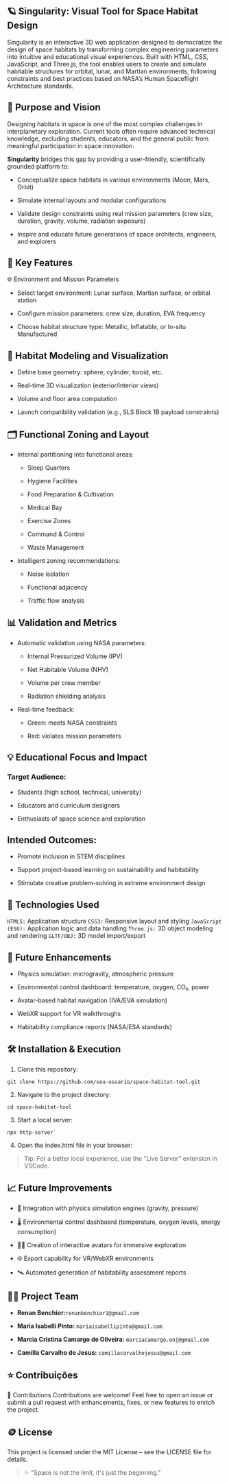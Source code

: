 
## 🪐 Singularity: Visual Tool for Space Habitat Design

Singularity is an interactive 3D web application designed to democratize the design of space habitats by transforming complex engineering parameters into intuitive and educational visual experiences. Built with HTML, CSS, JavaScript, and Three.js, the tool enables users to create and simulate habitable structures for orbital, lunar, and Martian environments, following constraints and best practices based on NASA’s Human Spaceflight Architecture standards.
<br>

## 🧭 Purpose and Vision

Designing habitats in space is one of the most complex challenges in interplanetary exploration. Current tools often require advanced technical knowledge, excluding students, educators, and the general public from meaningful participation in space innovation.

**Singularity** bridges this gap by providing a user-friendly, scientifically grounded platform to:

- Conceptualize space habitats in various environments (Moon, Mars, Orbit)

- Simulate internal layouts and modular configurations

- Validate design constraints using real mission parameters (crew size, duration, gravity, volume, radiation exposure)

- Inspire and educate future generations of space architects, engineers, and explorers


## 🧩 Key Features

🌐 Environment and Mission Parameters

- Select target environment: Lunar surface, Martian surface, or orbital station

- Configure mission parameters: crew size, duration, EVA frequency

- Choose habitat structure type: Metallic, Inflatable, or In-situ Manufactured

## 🧱 Habitat Modeling and Visualization

- Define base geometry: sphere, cylinder, toroid, etc.

- Real-time 3D visualization (exterior/interior views)

- Volume and floor area computation

- Launch compatibility validation (e.g., SLS Block 1B payload constraints)

## 🗂 Functional Zoning and Layout

- Internal partitioning into functional areas:

    - Sleep Quarters

    - Hygiene Facilities

    - Food Preparation & Cultivation

    - Medical Bay

    - Exercise Zones

    - Command & Control

    - Waste Management

- Intelligent zoning recommendations:

    - Noise isolation

    - Functional adjacency

    - Traffic flow analysis

## 📊 Validation and Metrics

- Automatic validation using NASA parameters:

    - Internal Pressurized Volume (IPV)

    - Net Habitable Volume (NHV)

    - Volume per crew member

    - Radiation shielding analysis

- Real-time feedback:

    - Green: meets NASA constraints

    - Red: violates mission parameters


## 💡 Educational Focus and Impact

### Target Audience:

- Students (high school, technical, university)

- Educators and curriculum designers

- Enthusiasts of space science and exploration

## Intended Outcomes:

- Promote inclusion in STEM disciplines

- Support project-based learning on sustainability and habitability

- Stimulate creative problem-solving in extreme environment design

## 🔭 Technologies Used

`HTML5:` Application structure
`CSS3:` Responsive layout and styling
`JavaScript (ES6):` Application logic and data handling
`Three.js:` 3D object modeling and rendering
`GLTF/OBJ:` 3D model import/export

## 🧪 Future Enhancements

- Physics simulation: microgravity, atmospheric pressure

- Environmental control dashboard: temperature, oxygen, CO₂, power

- Avatar-based habitat navigation (IVA/EVA simulation)

- WebXR support for VR walkthroughs

- Habitability compliance reports (NASA/ESA standards)


## 🛠 Installation & Execution
1. Clone this repository:
```
git clone https://github.com/seu-usuario/space-habitat-tool.git
```
2. Navigate to the project directory:
```
cd space-habitat-tool
```
3. Start a local server:
```
npx http-server`
```
4. Open the index.html file in your browser: 

> Tip: For a better local experience, use the "Live Server" extension in VSCode.


## 📈 Future Improvements

- 🧬 Integration with physics simulation engines (gravity, pressure)

- 🌡 Environmental control dashboard (temperature, oxygen levels, energy consumption)

- 👩‍🚀 Creation of interactive avatars for immersive exploration

- 🌐 Export capability for VR/WebXR environments

- 🛰 Automated generation of habitability assessment reports

## 👩‍🚀 Project Team

- **Renan Benchior:**`renanbenchior1@gmail.com`
  
- **Maria Isabelli Pinto:** `mariaisabellipinto@gmail.com`
  
- **Marcia Cristina Camargo de Oliveira:** `marciacamargo.enj@gmail.com`
  
- **Camilla Carvalho de Jesus:**  `camillacarvalhojesus@gmail.com`

## ⭐ Contribuições

🤝 Contributions
Contributions are welcome! Feel free to open an issue or submit a pull request with enhancements, fixes, or new features to enrich the project.

## 🪙 License
This project is licensed under the MIT License – see the LICENSE file for details.

> ✨ "Space is not the limit, it's just the beginning."

